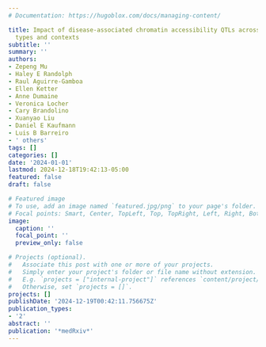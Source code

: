 ```yaml
---
# Documentation: https://hugoblox.com/docs/managing-content/

title: Impact of disease-associated chromatin accessibility QTLs across immune cell
  types and contexts
subtitle: ''
summary: ''
authors:
- Zepeng Mu
- Haley E Randolph
- Raul Aguirre-Gamboa
- Ellen Ketter
- Anne Dumaine
- Veronica Locher
- Cary Brandolino
- Xuanyao Liu
- Daniel E Kaufmann
- Luis B Barreiro
- ' others'
tags: []
categories: []
date: '2024-01-01'
lastmod: 2024-12-18T19:42:13-05:00
featured: false
draft: false

# Featured image
# To use, add an image named `featured.jpg/png` to your page's folder.
# Focal points: Smart, Center, TopLeft, Top, TopRight, Left, Right, BottomLeft, Bottom, BottomRight.
image:
  caption: ''
  focal_point: ''
  preview_only: false

# Projects (optional).
#   Associate this post with one or more of your projects.
#   Simply enter your project's folder or file name without extension.
#   E.g. `projects = ["internal-project"]` references `content/project/deep-learning/index.md`.
#   Otherwise, set `projects = []`.
projects: []
publishDate: '2024-12-19T00:42:11.756675Z'
publication_types:
- '2'
abstract: ''
publication: '*medRxiv*'
---
```

